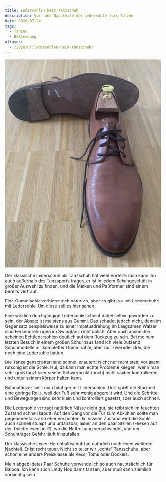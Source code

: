 ```yaml
---
title: Ledersohlen beim Tanzschuh
description: Vor- und Nachteile der Ledersohle fürs Tanzen
date: 2020-07-24
tags:
  - Tanzen
  - Bekleidung
aliases:
  - /2020/07/ledersohlen-beim-tanzschuh/
---
```

![IMG_6184](IMG_6184.jpg)

Der klassische Lederschuh als Tanzschuh hat viele Vorteile: man kann ihn auch außerhalb des Tanzsports tragen, er ist in jedem Schuhgeschäft in großer Auswahl zu finden, und die Marken und Paßformen sind einem bereits vertraut.

Eine Gummisohle verbietet sich natürlich, aber es gibt ja auch Lederschuhe mit Ledersohle. Um diese soll es hier gehen.

Eine wirklich durchgängige Ledersohle scheint dabei selten geworden zu sein, der Absatz ist meistens aus Gummi. Das schadet jedoch nicht, denn im Gegensatz beispielsweise zu einer Impetusdrehung im Langsamen Walzer sind Fersendrehungen im Swingtanz nicht üblich. Aber auch ansonsten scheinen Echtledersohlen deutlich auf dem Rückzug zu sein. Bei meinem letzten Besuch in einem großen Schuhhaus fand ich viele Dutzend Schuhmodelle mit kompletter Gummisohle, aber nur zwei oder drei, die noch eine Ledersohle hatten.

Die Tanzeigenschaften sind schnell erläutert: Nicht nur recht steif, vor allem rutschig ist die Sohle. Hui, da kann man echte Probleme kriegen, wenn man sehr groß tanzt oder seinen Schwerpunkt (noch) nicht sauber kontrollieren und unter seinem Körper halten kann.

Balboatänzer sieht man häufiger mit Ledersohlen. Dort spielt die Starrheit eine geringe Rolle, weil der Fuß sehr wenig abgerollt wird. Und die Schritte und Bewegungen sind sehr klein und kontrolliert gesetzt, aber auch schnell.

Die Ledersohle verträgt natürlich Nässe nicht gut, sie reibt sich im feuchten Zustand schnell kaputt. Auf den Gang vor die Tür zum Abkühlen sollte man gegebenenfalls also eher verzichten. Im nassen Zustand wird die Sohle auch schnell stumpf und untanzbar, außer an den paar Stellen (Fliesen auf der Toilette eventuell?), wo die Haftreibung verschwindet, und der Schuhträger Gefahr läuft hinzufallen.

Der klassische Leder-Herenhalbschuh hat natürlich noch einen weiteren Nachteil. Er ist recht teuer. Nicht so teuer wir „echte“ Tanzschuhe, aber schon eine andere Preisklasse als Keds, Toms oder Dockers.

Mein abgebildetes Paar Schuhe verwende ich so auch hauptsächlich für Balboa. Ich kann auch Lindy Hop damit tanzen, aber muß dann ziemlich vorsichtig sein.
